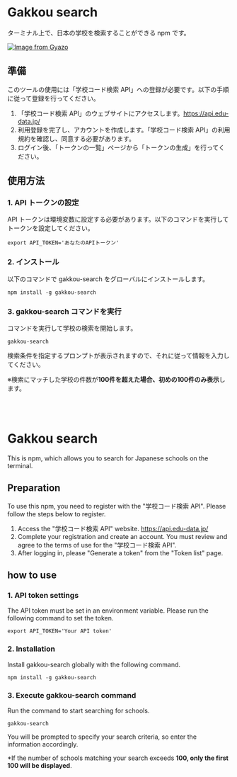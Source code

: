 # Gakkou search

ターミナル上で、日本の学校を検索することができる npm です。

[![Image from Gyazo](https://i.gyazo.com/1a9531424d3b0ec8e319edd9985895ee.gif)](https://gyazo.com/1a9531424d3b0ec8e319edd9985895ee)

## 準備

このツールの使用には「学校コード検索 API」への登録が必要です。以下の手順に従って登録を行ってください。

1. 「学校コード検索 API」のウェブサイトにアクセスします。https://api.edu-data.jp/
1. 利用登録を完了し、アカウントを作成します。「学校コード検索 API」の利用規約を確認し、同意する必要があります。
1. ログイン後、「トークンの一覧」ページから「トークンの生成」を行ってください。

## 使用方法

### 1. API トークンの設定

API トークンは環境変数に設定する必要があります。以下のコマンドを実行してトークンを設定してください。

```
export API_TOKEN='あなたのAPIトークン'
```

### 2. インストール

以下のコマンドで gakkou-search をグローバルにインストールします。

```
npm install -g gakkou-search
```

### 3. gakkou-search コマンドを実行

コマンドを実行して学校の検索を開始します。

```
gakkou-search
```

検索条件を指定するプロンプトが表示されますので、それに従って情報を入力してください。

※検索にマッチした学校の件数が**100件を超えた場合、初めの100件のみ表示**します。

<br>
<br>

# Gakkou search

This is npm, which allows you to search for Japanese schools on the terminal.

## Preparation

To use this npm, you need to register with the "学校コード検索 API". Please follow the steps below to register.

1. Access the "学校コード検索 API" website. https://api.edu-data.jp/
1. Complete your registration and create an account. You must review and agree to the terms of use for the "学校コード検索 API".
1. After logging in, please "Generate a token" from the "Token list" page.

## how to use

### 1. API token settings

The API token must be set in an environment variable. Please run the following command to set the token.

````
export API_TOKEN='Your API token'
````
### 2. Installation

Install gakkou-search globally with the following command.

````
npm install -g gakkou-search
````

### 3. Execute gakkou-search command

Run the command to start searching for schools.

````
gakkou-search
````

You will be prompted to specify your search criteria, so enter the information accordingly.

*If the number of schools matching your search exceeds **100, only the first 100 will be displayed**.
